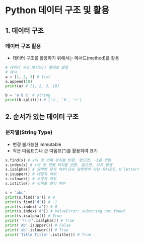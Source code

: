 # Python 데이터 구조 및 활용

## 1. 데이터 구조

### 데이터 구조 활용
- 데이터 구조를 활용하기 위해서는 메서드(method)를 활용
```python
# 데이터 구조.메서드() 형태로 활용
# 예시
a = [1, 2, 3] # list
a.append(10)
print(a) # [1, 2, 3, 10]

b = 'a b c' # string
print(b.split()) # ['a', 'b', 'c']
```

## 2. 순서가 있는 데이터 구조

### 문자열(String Type)
- 변경 불가능한 immutable
- 작은 따옴표(')나 큰 따옴표(")를 활용하여 표기

```python
s.find(x) # x의 첫 번째 위치를 반환. 없으면, -1을 반환
s.index(x) # x의 첫 번째 위치를 반환. 없으면, 오류 발생
s.isalpha() # 알파벳 문자 여부(단순 알파벳이 아닌 유니코드 상 letter)
s.isupper() # 대문자 여부
s.islower() # 소문자 여부
s.istitle() # 타이틀 형식 여부

s = 'abc'
print(s.find('a')) # 0
print(s.find('d')) # -1
print(s.index('a')) # 0
print(s.index('d')) # ValueError: substring not found
print(s.isalpha()) # True
print('ㄱㄴㄷ'.isalpha()) # True
print('Ab'.isupper()) # False
print('ab'.islower()) # True
print('Title Title!'.istitle()) # True
```